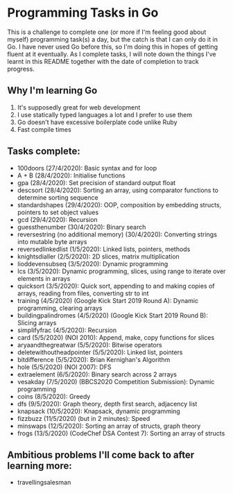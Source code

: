 # Programming Tasks in Go

This is a challenge to complete one (or more if I'm feeling good about myself) programming task(s) a day, but the catch is that I can only do it in Go.
I have never used Go before this, so I'm doing this in hopes of getting fluent at it eventually. As I complete tasks, I will note down the things I've learnt in this README together with the date of completion to track progress.

## Why I'm learning Go
1. It's supposedly great for web development
2. I use statically typed languages a lot and I prefer to use them 
3. Go doesn't have excessive boilerplate code unlike Ruby
4. Fast compile times

## Tasks complete:
- 100doors (27/4/2020): Basic syntax and for loop
- A + B (28/4/2020): Initialise functions
- gpa (28/4/2020): Set precision of standard output float
- descsort (28/4/2020): Sorting an array, using comparator functions to determine sorting sequence
- standardshapes (29/4/2020): OOP, composition by embedding structs, pointers to set object values
- gcd (29/4/2020): Recursion
- guessthenumber (30/4/2020): Binary search
- reversestring (no additional memory) (30/4/2020): Converting strings into mutable byte arrays
- reversedlinkedlist (1/5/2020): Linked lists, pointers, methods
- knightsdialler (2/5/2020): 2D slices, matrix multiplication
- lioddevensubseq (3/5/2020): Dynamic programming
- lcs (3/5/2020): Dynamic programming, slices, using range to iterate over elements in arrays
- quicksort (3/5/2020): Quick sort, appending to and making copies of arrays, reading from files, converting str to int
- training (4/5/2020) (Google Kick Start 2019 Round A): Dynamic programming, clearing arrays
- buildingpalindromes (4/5/2020) (Google Kick Start 2019 Round B): Slicing arrays
- simplifyfrac (4/5/2020): Recursion
- card (5/5/2020) (NOI 2010): Append, make, copy functions for slices
- aryaandthegreatwar (5/5/2020): Bitwise operators
- deletewithoutheadpointer (5/5/2020): Linked list, pointers
- bitdifference (5/5/2020): Brian Kernighan's Algorithm
- hole (5/5/2020) (NOI 2007): DFS
- extraelement (6/5/2020): Binary search across 2 arrays
- vesakday (7/5/2020) (BBCS2020 Competition Submission): Dynamic programming
- coins (8/5/2020): Greedy
- dfs (9/5/2020): Graph theory, depth first search, adjacency list
- knapsack (10/5/2020): Knapsack, dynamic programming
- fizzbuzz (11/5/2020) (but in 2 minutes): Speed
- minswaps (12/5/2020): Sorting an array of structs, graph theory
- frogs (13/5/2020) (CodeChef DSA Contest 7): Sorting an array of structs

## Ambitious problems I'll come back to after learning more:
- travellingsalesman

